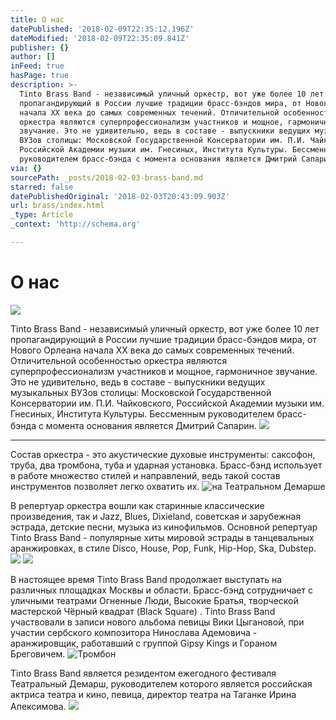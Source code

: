 ```yaml
---
title: О нас
datePublished: '2018-02-09T22:35:12.196Z'
dateModified: '2018-02-09T22:35:09.841Z'
publisher: {}
author: []
inFeed: true
hasPage: true
description: >-
  Tinto Brass Band - независимый уличный оркестр, вот уже более 10 лет
  пропагандирующий в России лучшие традиции брасс-бэндов мира, от Нового Орлеана
  начала XX века до самых современных течений. Отличительной особенностью
  оркестра являются суперпрофессионализм участников и мощное, гармоничное
  звучание. Это не удивительно, ведь в составе - выпускники ведущих музыкальных
  ВУЗов столицы: Московской Государственной Консерватории им. П.И. Чайковского,
  Российской Академии музыки им. Гнесиных, Института Культуры. Бессменным
  руководителем брасс-бэнда с момента основания является Дмитрий Сапарин.
via: {}
sourcePath: _posts/2018-02-03-brass-band.md
starred: false
datePublishedOriginal: '2018-02-03T20:43:09.903Z'
url: brass/index.html
_type: Article
_context: 'http://schema.org'

---
```

# О нас
![](https://the-grid-user-content.s3-us-west-2.amazonaws.com/b25727b4-94ad-4774-8c66-ffee986754e7.jpg)

Tinto Brass Band - независимый уличный оркестр, вот уже более 10 лет пропагандирующий в России лучшие традиции брасс-бэндов мира, от Нового Орлеана начала XX века до самых современных течений. Отличительной особенностью оркестра являются суперпрофессионализм участников и мощное, гармоничное звучание. Это не удивительно, ведь в составе - выпускники ведущих музыкальных ВУЗов столицы: Московской Государственной Консерватории им. П.И. Чайковского, Российской Академии музыки им. Гнесиных, Института Культуры. Бессменным руководителем брасс-бэнда с момента основания является Дмитрий Сапарин.
![](https://the-grid-user-content.s3-us-west-2.amazonaws.com/eedb26f6-cd9f-4915-b787-47adf3dfd38c.jpg)

---

Состав оркестра - это акустические духовые инструменты: саксофон, труба, два тромбона, туба и ударная установка. Брасс-бэнд использует в работе множество стилей и направлений, ведь такой состав инструментов позволяет легко охватить их.
![на Театральном Демарше](https://the-grid-user-content.s3-us-west-2.amazonaws.com/d88fcc8f-8f61-4240-9e32-1324330593ca.jpg)

В репертуар оркестра вошли как старинные классические произведения, так и Jazz, Blues, Dixieland, советская и зарубежная эстрада, детские песни, музыка из кинофильмов. Основной репертуар Tinto Brass Band - популярные хиты мировой эстрады в танцевальных аранжировках, в стиле Disco, House, Pop, Funk, Hip-Hop, Ska, Dubstep.
![](https://the-grid-user-content.s3-us-west-2.amazonaws.com/48820a17-0c8d-4191-a5da-2c27790f163f.jpg)
![](https://the-grid-user-content.s3-us-west-2.amazonaws.com/eff4beae-ad3b-4ef9-b9b0-6fd0a6d5700c.jpg)

В настоящее время Tinto Brass Band продолжает выступать на различных площадках Москвы и области. Брасс-бэнд сотрудничает с уличными театрами Огненные Люди, Высокие Братья, творческой мастерской Чёрный квадрат (Black Square) . Tinto Brass Band участвовали в записи нового альбома певицы Вики Цыгановой, при участии сербского композитора Нинослава Адемовича - аранжировщик, работавший с группой Gipsy Kings и Гораном Бреговичем.
![Тромбон](https://the-grid-user-content.s3-us-west-2.amazonaws.com/cbc6699f-7fdd-4c93-a25e-d412488cbc20.jpg)

Tinto Brass Band является резидентом ежегодного фестиваля Театральный Демарш, руководителем которого является российская актриса театра и кино, певица, директор театра на Таганке Ирина Апексимова.
![](https://the-grid-user-content.s3-us-west-2.amazonaws.com/5de89c5b-eca5-41e5-83d3-3e80f111eb84.jpg)